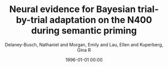 ---
layout: post
title: Neural evidence for Bayesian trial-by-trial adaptation on the N400 during semantic priming

date: 1996-01-01 00:00
author: Delaney-Busch, Nathaniel and Morgan, Emily and Lau, Ellen and Kuperberg, Gina R
tags: ["adaptation","expected uncertainty","language comprehension","n400","precision","prediction","unexpected uncertainty"]
journal: Cognition

link: https://doi.org/10.1016/j.cognition.2019.01.001

year: 2019
---
